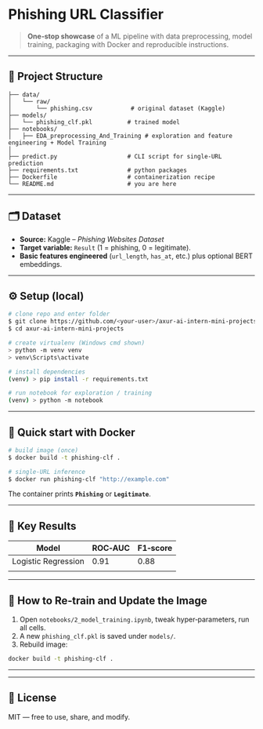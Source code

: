 # Phishing URL Classifier 



> **One‑stop showcase** of a  ML pipeline with data preprocessing, model training, packaging with Docker and reproducible instructions.

---

## 📂 Project Structure

```
├── data/
│   └── raw/
│       └── phishing.csv           # original dataset (Kaggle)
├── models/
│   └── phishing_clf.pkl          # trained model
├── notebooks/
│   ├── EDA_preprocessing_And_Training # exploration and feature engineering + Model Training
│   
├── predict.py                    # CLI script for single‑URL prediction
├── requirements.txt              # python packages
├── Dockerfile                    # containerization recipe
└── README.md                     # you are here
```

---

## 🗂️ Dataset

* **Source:** Kaggle – *Phishing Websites Dataset*
* **Target variable:** `Result` (1 = phishing, 0 = legitimate).
* **Basic features engineered** (`url_length`, `has_at`, etc.) plus optional BERT embeddings.

---

## ⚙️ Setup (local)

```bash
# clone repo and enter folder
$ git clone https://github.com/<your-user>/axur-ai-intern-mini-projects.git
$ cd axur-ai-intern-mini-projects

# create virtualenv (Windows cmd shown)
> python -m venv venv
> venv\Scripts\activate

# install dependencies
(venv) > pip install -r requirements.txt

# run notebook for exploration / training
(venv) > python -m notebook
```

---

## 🐳 Quick start with Docker

```bash
# build image (once)
$ docker build -t phishing-clf .

# single‑URL inference
$ docker run phishing-clf "http://example.com"
```

The container prints **`Phishing`** or **`Legitimate`**.

---

## 🔎 Key Results

| Model               | ROC‑AUC | F1‑score |
| ------------------- | ------- | -------- |
| Logistic Regression | 0.91    | 0.88     |
|                     |         |          |

---

## 🚀 How to Re‑train and Update the Image

1. Open `notebooks/2_model_training.ipynb`, tweak hyper‑parameters, run all cells.
2. A new `phishing_clf.pkl` is saved under `models/`.
3. Rebuild image:

```bash
docker build -t phishing-clf .
```

---

---

## 📝 License

MIT — free to use, share, and modify.
